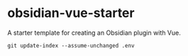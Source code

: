 # obsidian-vue-starter

A starter template for creating an Obsidian plugin with Vue.

```shell
git update-index --assume-unchanged .env
```
